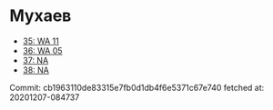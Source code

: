 # Мухаев
- [35: WA 11](35.md)
- [36: WA 05](36.md)
- [37: NA](37.md)
- [38: NA](38.md)

Commit: cb1963110de83315e7fb0d1db4f6e5371c67e740
 fetched at: 20201207-084737
